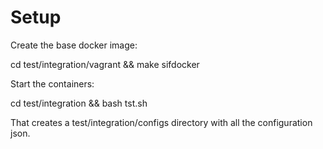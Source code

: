 # Setup

Create the base docker image:

cd test/integration/vagrant && make sifdocker

Start the containers:

cd test/integration && bash tst.sh

That creates a test/integration/configs directory with all the configuration json.
